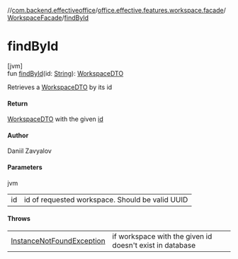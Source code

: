 //[com.backend.effectiveoffice](../../../index.md)/[office.effective.features.workspace.facade](../index.md)/[WorkspaceFacade](index.md)/[findById](find-by-id.md)

# findById

[jvm]\
fun [findById](find-by-id.md)(id: [String](https://kotlinlang.org/api/latest/jvm/stdlib/kotlin/-string/index.html)): [WorkspaceDTO](../../office.effective.dto/-workspace-d-t-o/index.md)

Retrieves a [WorkspaceDTO](../../office.effective.dto/-workspace-d-t-o/index.md) by its id

#### Return

[WorkspaceDTO](../../office.effective.dto/-workspace-d-t-o/index.md) with the given [id](find-by-id.md)

#### Author

Daniil Zavyalov

#### Parameters

jvm

| | |
|---|---|
| id | id of requested workspace. Should be valid UUID |

#### Throws

| | |
|---|---|
| [InstanceNotFoundException](../../office.effective.common.exception/-instance-not-found-exception/index.md) | if workspace with the given id doesn't exist in database |
